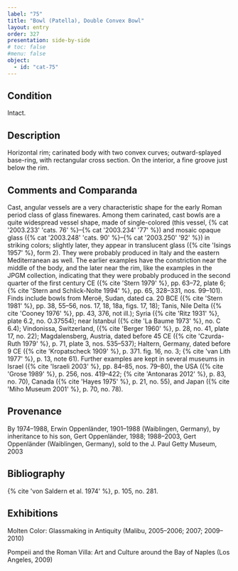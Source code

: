 ```yaml
---
label: "75"
title: "Bowl (Patella), Double Convex Bowl"
layout: entry
order: 327
presentation: side-by-side
# toc: false
#menu: false 
object:
  - id: "cat-75"
---
```


## Condition

Intact.

## Description

Horizontal rim; carinated body with two convex curves; outward-splayed base-ring, with rectangular cross section. On the interior, a fine groove just below the rim.

## Comments and Comparanda

Cast, angular vessels are a very characteristic shape for the early Roman period class of glass finewares. Among them carinated, cast bowls are a quite widespread vessel shape, made of single-colored (this vessel, {% cat '2003.233' 'cats. 76' %}–{% cat '2003.234' '77' %}) and mosaic opaque glass ({% cat '2003.248' 'cats. 90' %}–{% cat '2003.250' '92' %}) in striking colors; slightly later, they appear in translucent glass ({% cite 'Isings 1957' %}, form 2). They were probably produced in Italy and the eastern Mediterranean as well. The earlier examples have the constriction near the middle of the body, and the later near the rim, like the examples in the JPGM collection, indicating that they were probably produced in the second quarter of the first century CE ({% cite 'Stern 1979' %}, pp. 63–72, plate 6; {% cite 'Stern and Schlick-Nolte 1994' %}, pp. 65, 328–331, nos. 99–101). Finds include bowls from Meroë, Sudan, dated ca. 20 BCE ({% cite 'Stern 1981' %}, pp. 38, 55–56, nos. 17, 18, 18a, figs. 17, 18); Tanis, Nile Delta ({% cite 'Cooney 1976' %}, pp. 43, 376, not ill.); Syria ({% cite 'Ritz 1931' %}, plate 6.2, no. O.37554); near Istanbul ({% cite 'La Baume 1973' %}, no. C 6.4); Vindonissa, Switzerland, ({% cite 'Berger 1960' %}, p. 28, no. 41, plate 17, no. 22); Magdalensberg, Austria, dated before 45 CE ({% cite 'Czurda-Ruth 1979' %}, p. 71, plate 3, nos. 535–537); Haltern, Germany, dated before 9 CE ({% cite 'Kropatscheck 1909' %}, p. 371. fig. 16, no. 3; {% cite 'van Lith 1977' %}, p. 13, note 61). Further examples are kept in several museums in Israel ({% cite 'Israeli 2003' %}, pp. 84–85, nos. 79–80), the USA ({% cite 'Grose 1989' %}, p. 256, nos. 419–422; {% cite 'Antonaras 2012' %}, p. 83, no. 70), Canada ({% cite 'Hayes 1975' %}, p. 21, no. 55), and Japan ({% cite 'Miho Museum 2001' %}, p. 70, no. 78).

## Provenance

By 1974–1988, Erwin Oppenländer, 1901–1988 (Waiblingen, Germany), by inheritance to his son, Gert Oppenländer, 1988; 1988–2003, Gert Oppenländer (Waiblingen, Germany), sold to the J. Paul Getty Museum, 2003

## Bibliography

{% cite 'von Saldern et al. 1974' %}, p. 105, no. 281.

## Exhibitions

Molten Color: Glassmaking in Antiquity (Malibu, 2005–2006; 2007; 2009–2010)

Pompeii and the Roman Villa: Art and Culture around the Bay of Naples (Los Angeles, 2009)
